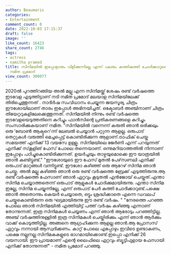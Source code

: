 ```yaml
---
author: Beaumaris
categories:
- Entertainment
comment_count: 0
date: 2022-10-03 17:15:37
draft: false
image: ''
like_count: 16423
share_count: 2746
tags:
- actress
- namitha pramod
title: സിനിമയിൽ ഇപ്പോളാരും വിളിക്കുന്നില്ലേ എന്ന് പലരും കുത്തികുത്തി ചോദിക്കാറുണ്ടെന്നു
  നമിത പ്രമോദ്
view_count: 300077
---
```


2020ല്‍ പുറത്തിറങ്ങിയ അല്‍ മല്ലു എന്ന സിനിമയ്ക്ക് ശേഷം രണ്ട് വര്‍ഷത്തെ ഇടവേള എടുത്തിട്ടാണ് നടി നമിത പ്രമോദ് മലയാള സിനിമയിലേക്ക് തിരിച്ചെത്തുന്നത് . നാദിര്‍ഷ സംവിധാനം ചെയ്യുന്ന ജയസൂര്യ ചിത്രം ഈശോയിലാണ് താരം ഇപ്പോൾ അഭിനയിച്ചത്. ഒക്ടോബര്‍ അഞ്ചിനാണ് ചിത്രം തിയേറ്ററുകളിലേക്കെത്തുന്നത്. സിനിമയില്‍ നിന്നും രണ്ട് വര്‍ഷത്തെ ഇടവേളയെടുത്തതിനെ കുറിച്ചും ഫാൻസിന്റെ പ്രതികരണങ്ങളെ കുറിച്ചും സംസാരിക്കുകയാണ് നമിത. ”സിനിമയില്‍ വന്നെന്ന് കരുതി ഞാന്‍ ഒരിക്കലും ഒരു ‘ബോണ്‍ ആക്ടറെ’ന്ന് ലേബല്‍ ചെയ്യാന്‍ പറ്റുന്ന ആളല്ല. ഒരുപാട് തെറ്റുകള്‍ വരുത്തി മെച്ചപ്പെട്ട് കൊണ്ടിരിക്കുന്ന ആളാണ്.ട്രാഫിക് ചെയ്ത സമയത്ത് എനിക്ക് 13 വയസേ ഉള്ളൂ. സിനിമയിലെ ജേര്‍ണി എന്ന് പറയുന്നത് എനിക്ക് സ്‌കൂളിങ് ഫേസ് പോലെ തന്നെയാണ്. ഒന്നുമറിയാത്തതില്‍ നിന്നാണ് ഇപ്പോഴും പഠിച്ചുകൊണ്ടിരിക്കുന്നത്. ഉയര്‍ച്ചയും താഴ്ചയുമൊക്കെ ഈ യാത്രയില്‍ ഞാന്‍ കണ്ടിട്ടുണ്ട്." "ഈശോയുടെ ഈ ഫേസ് മുതല്‍ പേഴ്‌സണലി എനിക്ക് ഒരുപാട് മാറ്റങ്ങള്‍ വന്നിട്ടുണ്ട്. ഈശോ കഴിഞ്ഞ് ഒരു ആറേഴ് സിനിമ ഞാന്‍ ചെയ്തു. അല്‍ മല്ലു കഴിഞ്ഞ ഞാന്‍ ഒരു രണ്ട് വര്‍ഷത്തെ ബ്രേക്ക് എടുത്തിരുന്നു.ആ രണ്ട് വര്‍ഷത്തെ ഫേസാണ് ഞാന്‍ ഏറ്റവും കൂടുതല്‍ എന്‍ജോയ് ചെയ്തത്.എന്താ സിനിമ ചെയ്യാത്തതെന്ന് ഒരുപാട് ആളുകള്‍ ചോദിക്കുമായിരുന്നു. എന്താ സിനിമ ഇല്ലേ, സിനിമ ചെയ്യുന്നില്ലേ, എന്ന് ഒരുപാട് പേര്‍ കുത്തി ചോദിക്കാറുണ്ട്.പക്ഷെ ഞാന്‍ അതൊന്നും കെയര്‍ ചെയ്യാതെ, ഒട്ടും ശ്രദ്ധിക്കാതെ എന്നെ ഡവലപ് ചെയ്തുകൊണ്ടിരുന്ന ഒരു ഘട്ടമായിരുന്നു ഈ രണ്ട് വര്‍ഷം. " "നേരത്തെ പറഞ്ഞ പോലെ ഞാന്‍ സിനിമയില്‍ എത്തിയിട്ട് പത്ത് വര്‍ഷം കഴിഞ്ഞു എന്നാണ് തോന്നുന്നത്. ഇത്ര സിനിമകള്‍ ചെയ്യണം എന്ന് ഞാന്‍ ആരോടും പറഞ്ഞിട്ടില്ല. അഞ്ച് വര്‍ഷത്തിനുള്ളില്‍ ഇത്ര സിനിമകള്‍ ചെയ്തിരിക്കും എന്ന് ഞാന്‍ ആര്‍ക്കും വാക്ക് കൊടുത്തിട്ടില്ല. അങ്ങനെ ആഗ്രഹിക്കുന്ന ആളല്ല ഞാന്‍.ആ പ്രോസസ് ഏറ്റവും നന്നായി ആസ്വദിക്കണം. കാറ്റ് പോലെ എപ്പോഴും ഇവിടെ ഉണ്ടാകണം, പക്ഷെ നല്ലനല്ല സിനിമകകളുടെ ഭാഗമായിക്കൊണ്ട്.ഇപ്പൊ എനിക്ക് 26 വയസായി. ഈ പ്രായമാണ് എന്റെ ലൈഫിലെ ഏറ്റവും ബ്യൂട്ടിഫുളായ ഫേസായി എനിക്ക് തോന്നുന്നത്" - നമിത പ്രമോദ് പറഞ്ഞു.